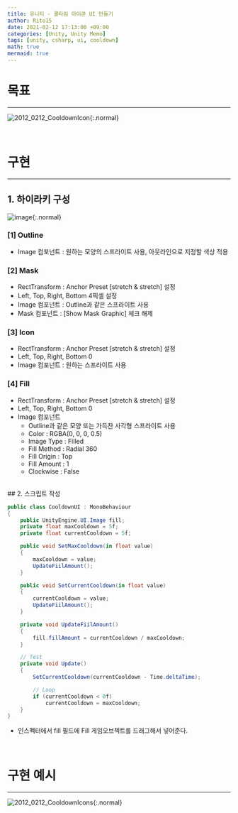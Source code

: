 ```yaml
---
title: 유니티 - 쿨타임 아이콘 UI 만들기
author: Rito15
date: 2021-02-12 17:13:00 +09:00
categories: [Unity, Unity Memo]
tags: [unity, csharp, ui, cooldown]
math: true
mermaid: true
---
```


# 목표
---

![2012_0212_CooldownIcon](https://user-images.githubusercontent.com/42164422/107744663-71df3280-6d56-11eb-93d3-85813ca51263.gif){:.normal}

<br>

# 구현
---

## 1. 하이라키 구성

![image](https://user-images.githubusercontent.com/42164422/107747987-b3bea780-6d5b-11eb-8c1c-830ea4139774.png){:.normal}

### **[1] Outline**
  - Image 컴포넌트 : 원하는 모양의 스프라이트 사용, 아웃라인으로 지정할 색상 적용

### **[2] Mask**
  - RectTransform : Anchor Preset [stretch & stretch] 설정
  - Left, Top, Right, Bottom 4픽셀 설정
  - Image 컴포넌트 : Outline과 같은 스프라이트 사용
  - Mask 컴포넌트 : [Show Mask Graphic] 체크 해제

### **[3] Icon**
  - RectTransform : Anchor Preset [stretch & stretch] 설정
  - Left, Top, Right, Bottom 0
  - Image 컴포넌트 : 원하는 스프라이트 사용

### **[4] Fill**
  - RectTransform : Anchor Preset [stretch & stretch] 설정
  - Left, Top, Right, Bottom 0
  - Image 컴포넌트
    - Outline과 같은 모양 또는 가득찬 사각형 스프라이트 사용
    - Color : RGBA(0, 0, 0, 0.5)
    - Image Type : Filled
    - Fill Method : Radial 360
    - Fill Origin : Top
    - Fill Amount : 1
    - Clockwise : False

<br>
## 2. 스크립트 작성

```cs
public class CooldownUI : MonoBehaviour
{
    public UnityEngine.UI.Image fill;
    private float maxCooldown = 5f;
    private float currentCooldown = 5f;

    public void SetMaxCooldown(in float value)
    {
        maxCooldown = value;
        UpdateFiilAmount();
    }

    public void SetCurrentCooldown(in float value)
    {
        currentCooldown = value;
        UpdateFiilAmount();
    }

    private void UpdateFiilAmount()
    {
        fill.fillAmount = currentCooldown / maxCooldown;
    }

    // Test
    private void Update()
    {
        SetCurrentCooldown(currentCooldown - Time.deltaTime);

        // Loop
        if (currentCooldown < 0f)
            currentCooldown = maxCooldown;
    }
}
```

- 인스펙터에서 fill 필드에 Fill 게임오브젝트를 드래그해서 넣어준다.

<br>

# 구현 예시
---

![2012_0212_CooldownIcons](https://user-images.githubusercontent.com/42164422/107747801-60e4f000-6d5b-11eb-8dc6-00216437f23c.gif){:.normal}

